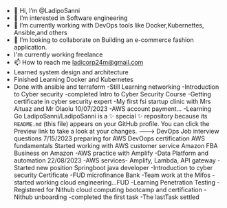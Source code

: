 - 👋 Hi, I’m @LadipoSanni
- 👀 I’m interested in Software engineering
- 🌱 I’m currently working with DevOps tools like Docker,Kubernettes, Ansible,and others
- 💞️ I’m looking to collaborate on Building an e-commerce fashion application.
-  I'm currently working freelance
- 📫 How to reach me ladicorp24m@gmail.com
- Learned system design and architecture
- Finished Learning Docker and Kubernetes
- Done with ansible and terraform
-Still Learning networking
-Introduction to Cyber security
-completed Intro to Cyber Security Course
-Getting certificate in cyber security expert
-My first fsi startup clinic with Mrs Aituaz and Mr Olaolu 10/07/2023
-AWS account payment...
-Learning Go
LadipoSanni/LadipoSanni is a ✨ special ✨ repository because its `README.md` (this file) appears on your GitHub profile.
You can click the Preview link to take a look at your changes.
--->
DevOps Job interview questions 7/15/2023
preparing for AWS DevOops certification
AWS fundamentals
Started working with AWS customer service
Amazon FBA Business on Amazon 
-AWS practice with Amplify
-Data Platform and automation 22/08/2023
-AWS services- Amplify, Lambda, API gateway
-Started new position Springboot java developer
-Introduction to cyber security Certificate
-FUD microfinance Bank 
-Team work at the Mifos
-started working cloud engineering...FUD
-Learning Penetration Testing
-Registered for Nithub cloud computing bootcamp and certification
-Nithub unboarding
-completed the first task
-The lastTask settled
